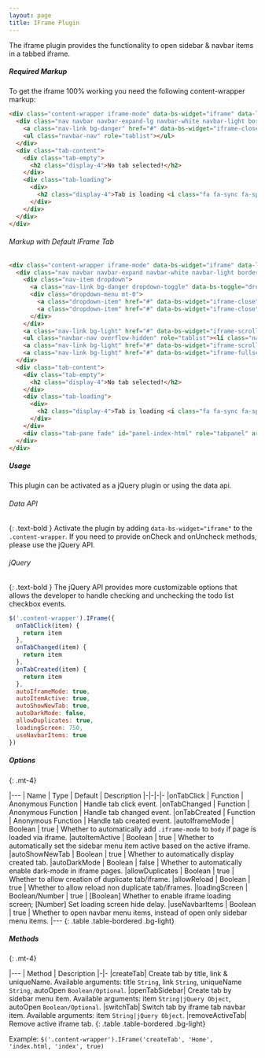 ```yaml
---
layout: page
title: IFrame Plugin
---
```


The iframe plugin provides the functionality to open sidebar & navbar items in a tabbed iframe.

##### Required Markup
To get the iframe 100% working you need the following content-wrapper markup:

```html
<div class="content-wrapper iframe-mode" data-bs-widget="iframe" data-loading-screen="750">
  <div class="nav navbar navbar-expand-lg navbar-white navbar-light border-bottom p-0">
    <a class="nav-link bg-danger" href="#" data-bs-widget="iframe-close">Close</a>
    <ul class="navbar-nav" role="tablist"></ul>
  </div>
  <div class="tab-content">
    <div class="tab-empty">
      <h2 class="display-4">No tab selected!</h2>
    </div>
    <div class="tab-loading">
      <div>
        <h2 class="display-4">Tab is loading <i class="fa fa-sync fa-spin"></i></h2>
      </div>
    </div>
  </div>
</div>
```

###### Markup with Default IFrame Tab
```html
<div class="content-wrapper iframe-mode" data-bs-widget="iframe" data-loading-screen="750">
  <div class="nav navbar navbar-expand navbar-white navbar-light border-bottom p-0">
    <div class="nav-item dropdown">
      <a class="nav-link bg-danger dropdown-toggle" data-bs-toggle="dropdown" href="#" role="button" aria-haspopup="true" aria-expanded="false">Close</a>
      <div class="dropdown-menu mt-0">
        <a class="dropdown-item" href="#" data-bs-widget="iframe-close" data-bs-type="all">Close All</a>
        <a class="dropdown-item" href="#" data-bs-widget="iframe-close" data-bs-type="all-other">Close All Other</a>
      </div>
    </div>
    <a class="nav-link bg-light" href="#" data-bs-widget="iframe-scrollleft"><i class="fas fa-angle-double-left"></i></a>
    <ul class="navbar-nav overflow-hidden" role="tablist"><li class="nav-item active" role="presentation"><a href="#" class="btn-iframe-close" data-bs-widget="iframe-close" data-bs-type="only-this"><i class="fas fa-times"></i></a><a class="nav-link active" data-bs-toggle="row" id="tab-index-html" href="#panel-index-html" role="tab" aria-controls="panel-index-html" aria-selected="true">Dashboard v1</a></li></ul>
    <a class="nav-link bg-light" href="#" data-bs-widget="iframe-scrollright"><i class="fas fa-angle-double-right"></i></a>
    <a class="nav-link bg-light" href="#" data-bs-widget="iframe-fullscreen"><i class="fas fa-expand"></i></a>
  </div>
  <div class="tab-content">
    <div class="tab-empty">
      <h2 class="display-4">No tab selected!</h2>
    </div>
    <div class="tab-loading">
      <div>
        <h2 class="display-4">Tab is loading <i class="fa fa-sync fa-spin"></i></h2>
      </div>
    </div>
    <div class="tab-pane fade" id="panel-index-html" role="tabpanel" aria-labelledby="tab-index-html"><iframe src="./index.html"></iframe></div>
  </div>
</div>
```

##### Usage
This plugin can be activated as a jQuery plugin or using the data api.

###### Data API
{: .text-bold }
Activate the plugin by adding `data-bs-widget="iframe"` to the `.content-wrapper`. If you need to provide onCheck and onUncheck methods, please use the jQuery API.

###### jQuery
{: .text-bold }
The jQuery API provides more customizable options that allows the developer to handle checking and unchecking the todo list checkbox events.
```js
$('.content-wrapper').IFrame({
  onTabClick(item) {
    return item
  },
  onTabChanged(item) {
    return item
  },
  onTabCreated(item) {
    return item
  },
  autoIframeMode: true,
  autoItemActive: true,
  autoShowNewTab: true,
  autoDarkMode: false,
  allowDuplicates: true,
  loadingScreen: 750,
  useNavbarItems: true
})
```


##### Options
{: .mt-4}

|---
| Name | Type | Default | Description
|-|-|-|-
|onTabClick | Function | Anonymous Function | Handle tab click event.
|onTabChanged | Function | Anonymous Function | Handle tab changed event.
|onTabCreated | Function | Anonymous Function | Handle tab created event.
|autoIframeMode | Boolean | true | Whether to automatically add `.iframe-mode` to `body` if page is loaded via iframe.
|autoItemActive | Boolean | true | Whether to automatically set the sidebar menu item active based on the active iframe.
|autoShowNewTab | Boolean | true | Whether to automatically display created tab.
|autoDarkMode | Boolean | false | Whether to automatically enable dark-mode in iframe pages.
|allowDuplicates | Boolean | true | Whether to allow creation of duplicate tab/iframe.
|allowReload | Boolean | true | Whether to allow reload non duplicate tab/iframes.
|loadingScreen | Boolean/Number | true | [Boolean] Whether to enable iframe loading screen; [Number] Set loading screen hide delay.
|useNavbarItems | Boolean | true | Whether to open navbar menu items, instead of open only sidebar menu items.
|---
{: .table .table-bordered .bg-light}


##### Methods
{: .mt-4}

|---
| Method | Description
|-|-
|createTab| Create tab by title, link & uniqueName. Available arguments: title `String`, link `String`, uniqueName `String`, autoOpen `Boolean/Optional`.
|openTabSidebar| Create tab by sidebar menu item. Available arguments: item `String|jQuery Object`, autoOpen `Boolean/Optional`.
|switchTab| Switch tab by iframe tab navbar item. Available arguments: item `String|jQuery Object`.
|removeActiveTab| Remove active iframe tab.
{: .table .table-bordered .bg-light}

Example: `$('.content-wrapper').IFrame('createTab', 'Home', 'index.html, 'index', true)`
